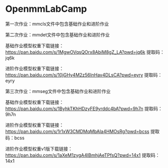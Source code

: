 # OpenmmLabCamp

第一次作业：mmcls文件中包含基础作业和进阶作业

第二次作业：mmdet文件中包含基础作业和进阶作业

基础作业模型权重下载链接：https://pan.baidu.com/s/1MgwOVqsQOrx8AbiM8gZ_LA?pwd=jq6k 
提取码：jq6k 

进阶作业模型权重下载链接：https://pan.baidu.com/s/10jGHy4M2z56InHav4DLsCA?pwd=eyry 
提取码：eyry 

第三次作业：mmseg文件中包含基础作业和进阶作业

基础作业模型权重下载链接：https://pan.baidu.com/s/1ByhkTKhHDzyFE9yrddc4bA?pwd=9h7n 
提取码：9h7n 

进阶作业模型权重下载链接：https://pan.baidu.com/s/1r1xW3CMDMqMbAla4HMOsRg?pwd=bcss 
提取码：bcss 

进阶作业模型权重v1版下载链接：https://pan.baidu.com/s/1aXeM1zygA4IBmhjAeTPfsQ?pwd=14x1 
提取码：14x1 
